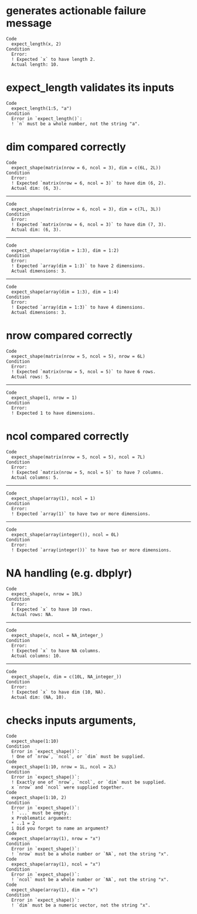 # generates actionable failure message

    Code
      expect_length(x, 2)
    Condition
      Error:
      ! Expected `x` to have length 2.
      Actual length: 10.

# expect_length validates its inputs

    Code
      expect_length(1:5, "a")
    Condition
      Error in `expect_length()`:
      ! `n` must be a whole number, not the string "a".

# dim compared correctly

    Code
      expect_shape(matrix(nrow = 6, ncol = 3), dim = c(6L, 2L))
    Condition
      Error:
      ! Expected `matrix(nrow = 6, ncol = 3)` to have dim (6, 2).
      Actual dim: (6, 3).

---

    Code
      expect_shape(matrix(nrow = 6, ncol = 3), dim = c(7L, 3L))
    Condition
      Error:
      ! Expected `matrix(nrow = 6, ncol = 3)` to have dim (7, 3).
      Actual dim: (6, 3).

---

    Code
      expect_shape(array(dim = 1:3), dim = 1:2)
    Condition
      Error:
      ! Expected `array(dim = 1:3)` to have 2 dimensions.
      Actual dimensions: 3.

---

    Code
      expect_shape(array(dim = 1:3), dim = 1:4)
    Condition
      Error:
      ! Expected `array(dim = 1:3)` to have 4 dimensions.
      Actual dimensions: 3.

# nrow compared correctly

    Code
      expect_shape(matrix(nrow = 5, ncol = 5), nrow = 6L)
    Condition
      Error:
      ! Expected `matrix(nrow = 5, ncol = 5)` to have 6 rows.
      Actual rows: 5.

---

    Code
      expect_shape(1, nrow = 1)
    Condition
      Error:
      ! Expected 1 to have dimensions.

# ncol compared correctly

    Code
      expect_shape(matrix(nrow = 5, ncol = 5), ncol = 7L)
    Condition
      Error:
      ! Expected `matrix(nrow = 5, ncol = 5)` to have 7 columns.
      Actual columns: 5.

---

    Code
      expect_shape(array(1), ncol = 1)
    Condition
      Error:
      ! Expected `array(1)` to have two or more dimensions.

---

    Code
      expect_shape(array(integer()), ncol = 0L)
    Condition
      Error:
      ! Expected `array(integer())` to have two or more dimensions.

# NA handling (e.g. dbplyr)

    Code
      expect_shape(x, nrow = 10L)
    Condition
      Error:
      ! Expected `x` to have 10 rows.
      Actual rows: NA.

---

    Code
      expect_shape(x, ncol = NA_integer_)
    Condition
      Error:
      ! Expected `x` to have NA columns.
      Actual columns: 10.

---

    Code
      expect_shape(x, dim = c(10L, NA_integer_))
    Condition
      Error:
      ! Expected `x` to have dim (10, NA).
      Actual dim: (NA, 10).

# checks inputs arguments, 

    Code
      expect_shape(1:10)
    Condition
      Error in `expect_shape()`:
      ! One of `nrow`, `ncol`, or `dim` must be supplied.
    Code
      expect_shape(1:10, nrow = 1L, ncol = 2L)
    Condition
      Error in `expect_shape()`:
      ! Exactly one of `nrow`, `ncol`, or `dim` must be supplied.
      x `nrow` and `ncol` were supplied together.
    Code
      expect_shape(1:10, 2)
    Condition
      Error in `expect_shape()`:
      ! `...` must be empty.
      x Problematic argument:
      * ..1 = 2
      i Did you forget to name an argument?
    Code
      expect_shape(array(1), nrow = "x")
    Condition
      Error in `expect_shape()`:
      ! `nrow` must be a whole number or `NA`, not the string "x".
    Code
      expect_shape(array(1), ncol = "x")
    Condition
      Error in `expect_shape()`:
      ! `ncol` must be a whole number or `NA`, not the string "x".
    Code
      expect_shape(array(1), dim = "x")
    Condition
      Error in `expect_shape()`:
      ! `dim` must be a numeric vector, not the string "x".

